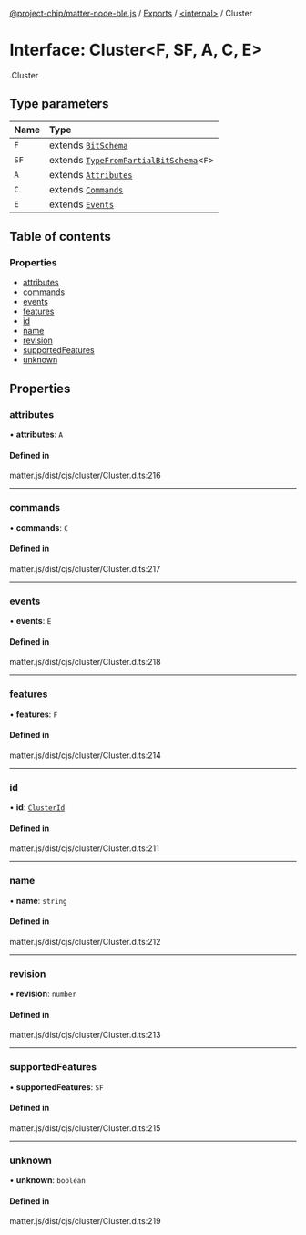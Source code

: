 [@project-chip/matter-node-ble.js](../README.md) / [Exports](../modules.md) / [<internal\>](../modules/internal_.md) / Cluster

# Interface: Cluster<F, SF, A, C, E\>

[<internal>](../modules/internal_.md).Cluster

## Type parameters

| Name | Type |
| :------ | :------ |
| `F` | extends [`BitSchema`](../modules/internal_.md#bitschema) |
| `SF` | extends [`TypeFromPartialBitSchema`](../modules/internal_.md#typefrompartialbitschema)<`F`\> |
| `A` | extends [`Attributes`](internal_.Attributes.md) |
| `C` | extends [`Commands`](internal_.Commands.md) |
| `E` | extends [`Events`](internal_.Events.md) |

## Table of contents

### Properties

- [attributes](internal_.Cluster.md#attributes)
- [commands](internal_.Cluster.md#commands)
- [events](internal_.Cluster.md#events)
- [features](internal_.Cluster.md#features)
- [id](internal_.Cluster.md#id)
- [name](internal_.Cluster.md#name)
- [revision](internal_.Cluster.md#revision)
- [supportedFeatures](internal_.Cluster.md#supportedfeatures)
- [unknown](internal_.Cluster.md#unknown)

## Properties

### attributes

• **attributes**: `A`

#### Defined in

matter.js/dist/cjs/cluster/Cluster.d.ts:216

___

### commands

• **commands**: `C`

#### Defined in

matter.js/dist/cjs/cluster/Cluster.d.ts:217

___

### events

• **events**: `E`

#### Defined in

matter.js/dist/cjs/cluster/Cluster.d.ts:218

___

### features

• **features**: `F`

#### Defined in

matter.js/dist/cjs/cluster/Cluster.d.ts:214

___

### id

• **id**: [`ClusterId`](../modules/internal_.md#clusterid)

#### Defined in

matter.js/dist/cjs/cluster/Cluster.d.ts:211

___

### name

• **name**: `string`

#### Defined in

matter.js/dist/cjs/cluster/Cluster.d.ts:212

___

### revision

• **revision**: `number`

#### Defined in

matter.js/dist/cjs/cluster/Cluster.d.ts:213

___

### supportedFeatures

• **supportedFeatures**: `SF`

#### Defined in

matter.js/dist/cjs/cluster/Cluster.d.ts:215

___

### unknown

• **unknown**: `boolean`

#### Defined in

matter.js/dist/cjs/cluster/Cluster.d.ts:219
